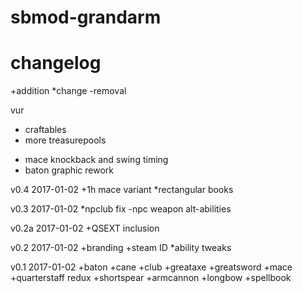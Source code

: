 # sbmod-grandarm
# changelog
+addition
*change
-removal

vur
+ craftables
+ more treasurepools
* mace knockback and swing timing
* baton graphic rework

v0.4 2017-01-02
  +1h mace variant
  *rectangular books

v0.3 2017-01-02
  *npclub fix
  -npc weapon alt-abilities

v0.2a 2017-01-02
  +QSEXT inclusion

v0.2 2017-01-02
  +branding
  +steam ID
  *ability tweaks

v0.1 2017-01-02
  +baton
  +cane
  +club
  +greataxe
  +greatsword
  +mace
  +quarterstaff redux
  +shortspear
  +armcannon
  +longbow
  +spellbook
